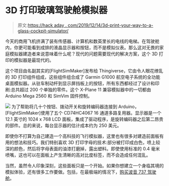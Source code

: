 # 3D 打印玻璃驾驶舱模拟器

> 原文:[https://hack aday . com/2019/12/14/3d-print-your-way-to-a-glass-cockpit-simulator/](https://hackaday.com/2019/12/14/3d-print-your-way-to-a-glass-cockpit-simulator/)

今天的商用飞机挤满了装有传感器、计算机和数英里长的电线的电梯。在驾驶舱内，你更可能看到成排的液晶显示器和按钮，而不是模拟仪表。那么这对无畏的家庭模拟器建造者来说意味着什么呢？现代的问题需要现代的解决方案，这个 3D 打印的模拟器是最现代的。

这个项目由名副其实的[FlightSimMaker]发布给 Thingiverse，它由令人眼花缭乱的 3D 打印组件组成，这些组件组合成了 Garmin G1000 航空电子系统的全功能桌面模拟器。从驻车制动杆到显示屏挡板上的按钮，所有东西都经过了设计和印刷:总共超过 200 个单独的零件。这个 X-Plane 11 兼容模拟器中的一切都由 Arduino Mega 2560 和 SimVim 固件控制。

[![](../Images/a928aa4734038597d9a498f834ea2231.png)](https://hackaday.com/wp-content/uploads/2019/12/3dpsim_detail2.jpg) 为了帮助将几十个按钮、拨动开关和旋转编码器连接到 Arduino，[FlightSimMaker]使用了五个 CD74HC4067 16 通道多路复用器。显示器是一个 12.1 英寸的 1024 x 768 LCD 面板，集成了驱动程序，是旋转编码器之后第二昂贵的部件。总的来说，每台显示器的估计成本约为 250 美元。

即使你不打算为自己建造一个高科技的飞行模拟器，这里也有很多对建造前面板有用的想法和技巧。我们特别喜欢 3D 打印字母的技术:部分被打印成白色，喷上较深的颜色，然后将字母表面的油漆打磨掉，露出塑料。即使使用标准的 0.4 毫米喷嘴，这也可以在面板上产生清晰的高对比度标签，而不会造成任何混乱。

当然，虽然令人印象深刻，这些面板只是一个开始。如果你想建立一个身临其境的模拟体验，还有很多工作要做。包括，在最极端的情况下，[购买波音 737 驾驶舱](https://hackaday.com/2012/04/20/a-flight-simulator-made-out-of-a-real-737-cockpit/)。